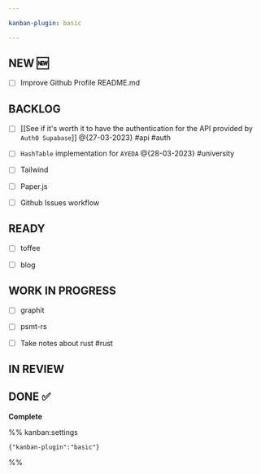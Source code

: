 ```yaml
---

kanban-plugin: basic

---
```


## NEW :new:

- [ ] Improve Github Profile README.md


## BACKLOG

- [ ] [[See if it's worth it to have the authentication for the API provided by `Auth0 Supabase`]] @{27-03-2023} #api #auth
- [ ] `HashTable` implementation for `AYEDA`  @{28-03-2023} #university
- [ ] Tailwind
- [ ] Paper.js
- [ ] Github Issues workflow


## READY

- [ ] toffee
- [ ] blog


## WORK IN PROGRESS

- [ ] graphit
- [ ] psmt-rs
- [ ] Take notes about rust #rust


## IN REVIEW



## DONE :white_check_mark:

**Complete**




%% kanban:settings
```
{"kanban-plugin":"basic"}
```
%%